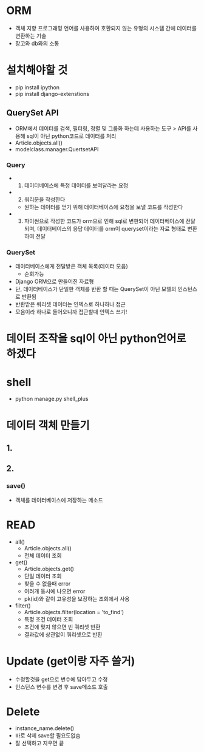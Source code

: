 # ORM
- 객체 지향 프로그래밍 언어를 사용하여 호환되지 않는 유형의 시스템 간에 데이터를 변환하는 기술
- 장고와 db와의 소통

# 설치해야할 것
- pip install ipython
- pip install django-extenstions

## QuerySet API
- ORM에서 데이터를 검색, 필터링, 정렬 및 그룹화 하는데 사용하는 도구 > API를 사용해 sql이 아닌 python코드로 데이터를 처리
- Article.objects.all()
- modelclass.manager.QuertsetAPI

### Query
- 1. 데이터베이스에 특정 데이터를 보여달라는 요청
- 2. 쿼리문을 작성한다
  - 원하는 데이터를 얻기 위해 데이터베이스에 요청을 보낼 코드를 작성한다
- 3. 파이썬으로 작성한 코드가 orm으로 인해 sql로 변한되어 데이터베이스에 전달되며, 데이터베이스의 응답 데이터를 orm이 queryset이라는 자료 형태로 변환하여 전달
### QuerySet
- 데이터베이스에게 전달받은 객체 목록(데이터 모음)
  - 순회가능
- Django ORM으로 만들어진 자료형
- 단, 데이터베이스가 단일한 객체를 반환 할 때는 QuerySet이 아닌 모델의 인스턴스로 반환됨
- 반환받은 쿼리셋 데이터는 인덱스로 하나하나 접근
- 모음이라 하나로 들어오니까 접근할때 인덱스 쓰기!

# 데이터 조작을 sql이 아닌 python언어로 하겠다

# shell
- python manage.py shell_plus

# 데이터 객체 만들기
## 1.
## 2. 

### save()
- 객체를 데이터베이스에 저장하는 메소드

# READ
- all()
  - Article.objects.all()
  - 전체 데이터 조회
- get()
  - Article.objects.get()
  - 단일 데이터 조회
  - 찾을 수 없을때 error
  - 여러개 동시에 나오면 error
  - pk(id)와 같이 고유성을 보장하는 조회에서 사용
- filter()
  - Article.objects.filter(location = 'to_find')
  - 특정 조건 데이터 조회
  - 조건에 맞지 않으면 빈 쿼리셋 반환
  - 결과값에 상관없이 쿼리셋으로 반환

# Update (get이랑 자주 쓸거)
- 수정할것을 get으로 변수에 담아두고 수정
- 인스턴스 변수를 변경 후 save메소드 호출

# Delete
- instance_name.delete()
- 바로 삭제 save할 필요도없슴
- 잘 선택하고 지우면 끝

